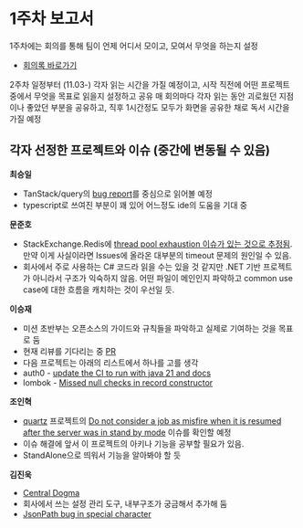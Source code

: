 # 1주차 보고서

1주차에는 회의를 통해 팀이 언제 어디서 모이고, 모여서 무엇을 하는지 설정

- [회의록 바로가기](https://docs.google.com/document/d/1gus4xQ854Sc9UpVQKPqUp_pA5Li2abAJ6lwOjiY4crg/edit?tab=t.0#heading=h.wafyrozcj9q3)

2주차 일정부터 (11.03-) 각자 읽는 시간을 가질 예정이고, 시작 직전에 어떤 프로젝트 중에서 무엇을 목표로 읽을지 설정하고 공유
매 회의마다 각자 읽는 동안 괴로웠던 지점이나 좋았던 부분을 공유하고, 직후 1시간정도 모두가 화면을 공유한 채로 독서 시간을 가질 예정

## 각자 선정한 프로젝트와 이슈 (중간에 변동될 수 있음)

**최승일**

- TanStack/query의 [bug report](https://github.com/TanStack/query/issues/8249)를 중심으로 읽어볼 예정
- typescript로 쓰여진 부분이 꽤 있어 어느정도 ide의 도움을 기대 중

**문준호**

- StackExchange.Redis에 [thread pool exhaustion 이슈가 있는 것으로 추정됨](https://github.com/StackExchange/StackExchange.Redis/issues/2812). 만약 이게 사실이라면 Issues에 올라온 대부분의 timeout 문제의 원인일 수 있음.
- 회사에서 주로 사용하는 C# 코드라 읽을 수는 있을 것 같지만 .NET 기반 프로젝트가 아니라서 구조가 익숙하지 않음. 어떤 파일이 메인인지 파악하고 common use case에 대한 흐름을 캐치하는 것이 우선일 듯.

**이승재**

- 미션 초반부는 오픈소스의 가이드와 규칙들을 파악하고 실제로 기여하는 것을 목표로 둠
- 현재 리뷰를 기다리는 중 [PR](https://github.com/exercism/java/pull/2858)
- 다음 프로젝트는 아래의 리스트에서 하나를 고를 생각
- auth0 - [update the CI to run with java 21 and docs ](https://github.com/auth0/java-jwt/issues/690)
- lombok - [Missed null checks in record constructor](https://github.com/projectlombok/lombok/issues/3743)

**조인혁**

- [quartz](https://github.com/quartz-scheduler/quartz) 프로젝트의 [Do not consider a job as misfire when it is resumed after the server was in stand by mode](https://github.com/quartz-scheduler/quartz/issues/1117) 이슈를 확인할 예정
- 이슈 해결에 앞서 이 프로젝트의 아키나 기능을 공부할 필요가 있음.
- StandAlone으로 띄워서 기능을 알아봐야 할 듯

**김진욱**

- [Central Dogma](https://github.com/line/centraldogma)
- 회사에서 쓰는 설정 관리 도구, 내부구조가 궁금해서 추가해 둠
- [JsonPath bug in special character](https://github.com/line/centraldogma/issues/960)

